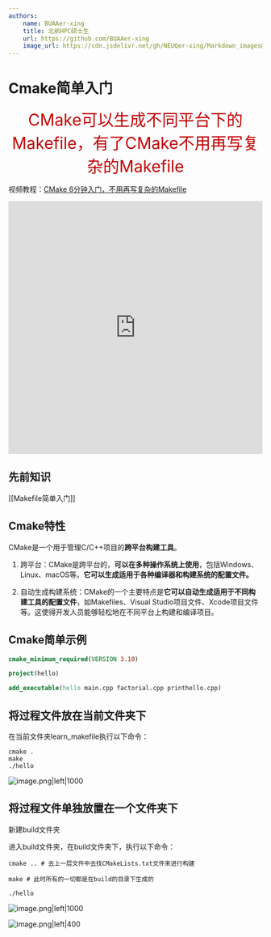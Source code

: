 ```yaml
---
authors:
    name: BUAAer-xing
    title: 北航HPC硕士生
    url: https://github.com/BUAAer-xing
    image_url: https://cdn.jsdelivr.net/gh/NEUQer-xing/Markdown_images@master/images-2/icon.png
---
```


# Cmake简单入门

<center><font color="#c00000" size='6'>CMake可以生成不同平台下的Makefile，有了CMake不用再写复杂的Makefile</font></center>

视频教程：[CMake 6分钟入门，不用再写复杂的Makefile](https://www.bilibili.com/video/BV1bg411p7oS)

<iframe src="https://player.bilibili.com/player.html?bvid=BV1bg411p7oS" scrolling="no" frameborder="no" framespacing="0" allowfullscreen="true" width='100%' height='500px'> </iframe>


## 先前知识

[[Makefile简单入门]]

## Cmake特性

CMake是一个用于管理C/C++项目的**跨平台构建工具**。

1. 跨平台：CMake是跨平台的，**可以在多种操作系统上使用**，包括Windows、Linux、macOS等。**它可以生成适用于各种编译器和构建系统的配置文件。**

2. 自动生成构建系统：CMake的一个主要特点是**它可以自动生成适用于不同构建工具的配置文件**，如Makefiles、Visual Studio项目文件、Xcode项目文件等。这使得开发人员能够轻松地在不同平台上构建和编译项目。

## Cmake简单示例

```cmake
cmake_minimum_required(VERSION 3.10)

project(hello)

add_executable(hello main.cpp factorial.cpp printhello.cpp)
```

## 将过程文件放在当前文件夹下

在当前文件夹learn_makefile执行以下命令：

```shell
cmake .
make
./hello
```

![image.png|left|1000](https://cdn.jsdelivr.net/gh/NEUQer-xing/Markdown_images@master/images-2/20231106204637.png)

## 将过程文件单独放置在一个文件夹下

新建build文件夹

进入build文件夹，在build文件夹下，执行以下命令：

```shell
cmake .. # 去上一层文件中去找CMakeLists.txt文件来进行构建

make # 此时所有的一切都是在build的目录下生成的

./hello
```

![image.png|left|1000](https://cdn.jsdelivr.net/gh/NEUQer-xing/Markdown_images@master/images-2/20231106205730.png)

![image.png|left|400](https://cdn.jsdelivr.net/gh/NEUQer-xing/Markdown_images@master/images-2/20231106205814.png)





